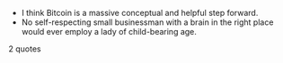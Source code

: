  - I think Bitcoin is a massive conceptual and helpful step forward.
 - No self-respecting small businessman with a brain in the right place would ever employ a lady of child-bearing age.

2 quotes